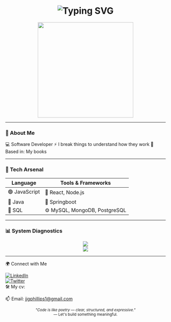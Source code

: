 <h1 align="center"><img src="https://readme-typing-svg.herokuapp.com/?font=Fira+Code&size=24&pause=1000&color=00FF00&center=true&vCenter=true&width=435&lines=Welcome+to+my+realm...;Initialising+profile;Software+developer+%F0%9F%94%91" alt="Typing SVG" /></h1>

<p align="center">
  <img src="[[https://media.giphy.com/media/qgQUggAC3Pfv687qPC/giphy.gif](https://giphy.com/gifs/PizzaNinjas-programmer-pizza-ninjas-pizzaninjas-78XCFBGOlS6keY1Bil)](https://media4.giphy.com/media/v1.Y2lkPTc5MGI3NjExeXU2MGlxeWNiejl3NG11ZG9vbHNrYW51eW9zbm9hcmFhamptOXhsdCZlcD12MV9pbnRlcm5hbF9naWZfYnlfaWQmY3Q9Zw/78XCFBGOlS6keY1Bil/giphy.gif)" width="300" />
</p>

---

### 🧠 About Me

💻 Software Developer
⚡ I break things to understand how they work
📍 Based in: My books

---

### 💾 Tech Arsenal

| Language     | Tools & Frameworks    | 
|--------------|------------------------|
| 🟢 JavaScript | 🧩 React, Node.js       | 
| 🐍 Java       | 🧠 Springboot           | 
| 🔵 SQL | ⚙️ MySQL, MongoDB, PostgreSQL     |

---

### 📊 System Diagnostics

<p align="center">
  <img src="https://github-readme-stats.vercel.app/api?username=JuanJGP10&show_icons=true&theme=radical&hide_border=true" />
  <br>
  <img src="https://github-readme-stats.vercel.app/api/top-langs/?username=JuanJGP10&layout=compact&theme=radical&hide_border=true" />
</p>

---

🌍 Connect with Me

[![LinkedIn](https://img.shields.io/badge/-LinkedIn-0e76a8?style=flat&logo=linkedin&logoColor=white)](https://linkedin.com/in/juan-garcía-phillips-58a418370)  
[![Twitter](https://img.shields.io/badge/-Twitter-1da1f2?style=flat&logo=twitter&logoColor=white)](https://twitter.com/JuanJGPdev)  
🛠️ My cv: 

📫 Email: jjgphillips1@gmail.com

<p align="center"> <sub><i>"Code is like poetry — clear, structured, and expressive."</i></sub><br> <sub>— Let's build something meaningful.</sub> </p>

